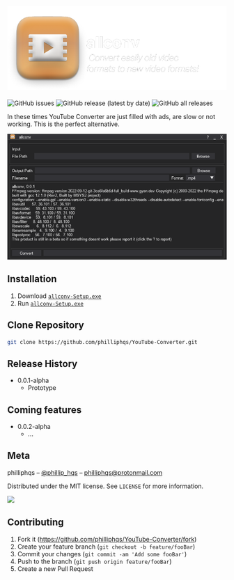 ![Banner](resources/ads/logo_text.png)
---
![GitHub issues](https://img.shields.io/github/issues/philliphqs/allconv?style=flat-square)
![GitHub release (latest by date)](https://img.shields.io/github/v/release/philliphqs/allconv?style=flat-square)
![GitHub all releases](https://img.shields.io/github/downloads/philliphqs/allconv/total?style=flat-square)

In these times YouTube Converter are just filled with ads, are slow or not working. This is the perfect alternative.

![](resources/screenshots/screenshot.png)


## Installation

  1. Download [``allconv-Setup.exe``](https://github.com/philliphqs/allconv/releases/download/0.0.2-alpha/YouTube-Converter-Setup.exe)
  2. Run [``allconv-Setup.exe``](https://github.com/philliphqs/YouTube-Converter/releases/download/0.0.2-alpha/YouTube-Converter-Setup.exe)

## Clone Repository

```sh
git clone https://github.com/philliphqs/YouTube-Converter.git
```

## Release History

* 0.0.1-alpha
    * Prototype

## Coming features
* 0.0.2-alpha
  * ...

## Meta

philliphqs – [@phillip_hqs](https://twitter.com/philliphqs) – [philliphqs@protonmail.com](mailto:philliphqs@protonmail.com)

Distributed under the MIT license. See ``LICENSE`` for more information.

<a href="https://www.buymeacoffee.com/phillip.hqs"><img src="https://img.buymeacoffee.com/button-api/?text=Buy me a coffee&emoji=&slug=phillip.hqs&button_colour=FFDD00&font_colour=000000&font_family=Lato&outline_colour=000000&coffee_colour=ffffff"></a>

## Contributing

1. Fork it (<https://github.com/philliphqs/YouTube-Converter/fork>)
2. Create your feature branch (`git checkout -b feature/fooBar`)
3. Commit your changes (`git commit -am 'Add some fooBar'`)
4. Push to the branch (`git push origin feature/fooBar`)
5. Create a new Pull Request
